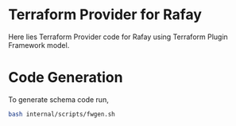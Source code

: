 # Terraform Provider for Rafay

Here lies Terraform Provider code for Rafay using Terraform Plugin Framework model.

# Code Generation

To generate schema code run,

```sh
bash internal/scripts/fwgen.sh
```